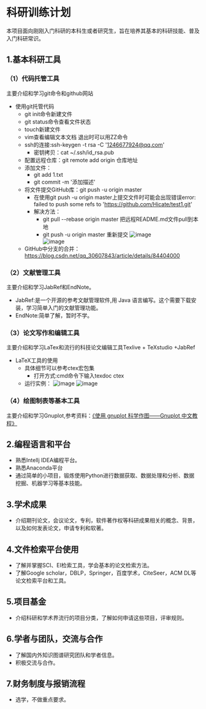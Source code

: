 # 科研训练计划
本项目面向刚刚入门科研的本科生或者研究生，旨在培养其基本的科研技能、普及入门科研常识。
## 1.基本科研工具
### （1）代码托管工具
主要介绍和学习git命令和github网站
- 使用git托管代码
  - git init命令新建文件
  - git status命令查看文件状态
  - touch新建文件
  - vim查看编辑文本文档 退出时可以用ZZ命令
  - ssh的连接:ssh-keygen -t rsa -C '1246677924@qq.com'
    - 密钥拷贝：cat ~/.ssh/id_rsa.pub
  - 配置远程仓库：git remote add origin 仓库地址
  - 添加文件：
      - git add 1.txt
      - git commit -m '添加描述'
  - 将文件提交GitHub库：git push -u origin master
      - 在使用git push -u origin master上提交文件时可能会出现错误error: failed to push some refs to 'https://github.com/Hicate/test1.git'
      - 解决方法：
          - git pull --rebase origin master  把远程README.md文件pull到本地
          - git push -u origin master       重新提交
    ![image](https://github.com/Hicate/training-records/blob/master/images/1.png)   
    ![image](https://github.com/Hicate/training-records/blob/master/images/2.png)  
  - GitHub中分支的合并：https://blog.csdn.net/qq_30607843/article/details/84404000
### （2）文献管理工具
主要介绍和学习JabRef和EndNote。
- JabRef:是一个开源的参考文献管理软件,用 Java 语言编写。这个需要下载安装，学习简单入门的文献管理功能。
- EndNote:简单了解，暂时不学。

### （3）论文写作和编辑工具
主要介绍和学习LaTex和流行的科技论文编辑工具Texlive + TeXstudio +JabRef
- LaTeX工具的使用
  - 具体细节可以参考ctex宏包集
    - 打开方式:cmd命令下输入texdoc ctex 
  - 运行实例：
    ![image](https://github.com/Hicate/training-records/blob/master/images/3.png) 
    ![image](https://github.com/Hicate/training-records/blob/master/images/3.png)
### （4）绘图制表等基本工具
主要介绍和学习Gnuplot,参考资料：[《使用 gnuplot 科学作图——Gnuplot 中文教程》](http://wap.sciencenet.cn/home.php?mod=attachment&id=16472)

## 2.编程语言和平台
- 熟悉Intellj IDEA编程平台。
- 熟悉Anaconda平台
- 通过简单的小项目，锻炼使用Python进行数据获取、数据处理和分析、数据挖掘、机器学习等基本技能。
## 3.学术成果
- 介绍期刊论文，会议论文，专利，软件著作权等科研成果相关的概念、背景，以及如何发表论文，申请专利和软著。

## 4.文件检索平台使用
- 了解并掌握SCI、EI检索工具，学会基本的论文检索方法。
- 了解Google scholar，DBLP，Springer，百度学术，CiteSeer，ACM DL等论文检索平台和工具。

## 5.项目基金
- 介绍科研和学术界流行的项目分类，了解如何申请这些项目，评审规则。
## 6.学者与团队，交流与合作
- 了解国内外知识图谱研究团队和学者信息。
- 积极交流与合作。
## 7.财务制度与报销流程
- 选学，不做重点要求。
